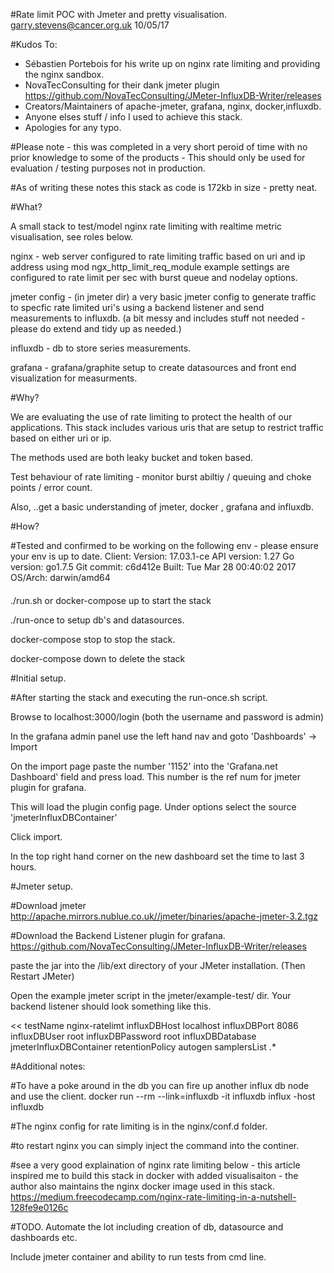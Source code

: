 #Rate limit POC with Jmeter and pretty visualisation.  garry.stevens@cancer.org.uk   10/05/17

#Kudos To:
- Sébastien Portebois for his write up on nginx rate limiting and providing the nginx sandbox.
- NovaTecConsulting for their dank jmeter plugin https://github.com/NovaTecConsulting/JMeter-InfluxDB-Writer/releases
- Creators/Maintainers of apache-jmeter, grafana, nginx, docker,influxdb. 
- Anyone elses stuff / info I used to achieve this stack.
- Apologies for any typo.

#Please note - this was completed in a very short peroid of time with no prior knowledge to some of the products - This should only be used for evaluation / testing purposes not in production.

#As of writing these notes this stack as code is 172kb in size - pretty neat.


#What?

A small stack to test/model nginx rate limiting with realtime metric visualisation, see roles below. 

nginx - web server configured to rate limiting traffic based on uri and ip address using mod ngx_http_limit_req_module example settings are configured to rate limit per sec with burst queue and nodelay options.  

jmeter config - (in jmeter dir) a very basic jmeter config to generate traffic to specfic rate limited uri's using a backend listener and send measurements to influxdb. (a bit messy and includes stuff not needed - please do extend and tidy up as needed.)

influxdb - db to store series measurements.

grafana - grafana/graphite setup to create datasources and front end visualization for measurments. 


#Why?

We are evaluating the use of rate limiting to protect the health of our applications.  This stack includes various uris that are setup to restrict traffic based on either uri or ip.

The methods used are both leaky bucket and token based.


Test behaviour of rate limiting - monitor burst abiltiy / queuing and choke points / error count.

Also, ..get a basic understanding of jmeter, docker , grafana and influxdb.


#How?

#Tested and confirmed to be working on the following env - please ensure your env is up to date.
Client:
Version:      17.03.1-ce
API version:  1.27
Go version:   go1.7.5
Git commit:   c6d412e
Built:        Tue Mar 28 00:40:02 2017
OS/Arch:      darwin/amd64
####

./run.sh or docker-compose up to start the stack

./run-once to setup db's and datasources.

docker-compose stop to stop the stack.

docker-compose down to delete the stack

#Initial setup.

#After starting the stack and executing the run-once.sh script.


Browse to localhost:3000/login   (both the username and password is admin)

In the grafana admin panel use the left hand nav and goto 'Dashboards' -> Import

On the import page paste the number '1152' into the 'Grafana.net Dashboard' field and press load.  This number is the ref num for jmeter plugin for grafana. 

This will load the plugin config page.  Under options select the source 'jmeterInfluxDBContainer'

Click import.

In the top right hand corner on the new dashboard set the time to last 3 hours.


#Jmeter setup.

#Download jmeter 
http://apache.mirrors.nublue.co.uk//jmeter/binaries/apache-jmeter-3.2.tgz

#Download the Backend Listener plugin for grafana.
https://github.com/NovaTecConsulting/JMeter-InfluxDB-Writer/releases

paste the jar into the /lib/ext directory of your JMeter installation. (Then Restart JMeter)

Open the example jmeter script in the jmeter/example-test/ dir.  Your backend listener should look something like this.

<<
testName        nginx-ratelimt
influxDBHost    localhost
influxDBPort    8086
influxDBUser    root
influxDBPassword        root
influxDBDatabase        jmeterInfluxDBContainer
retentionPolicy autogen
samplersList    .*
>>


#Additional notes:

#To have a poke around in the db you can fire up another influx db node and use the client.
docker run --rm --link=influxdb -it influxdb influx -host influxdb

#The nginx config for rate limiting is in the nginx/conf.d folder. 

#to restart nginx you can simply inject the command into the continer.

#see a very good explaination of nginx rate limiting below - this article inspired me to build this stack in docker with added visualisaiton - the author also maintains the nginx docker image used in this stack.
https://medium.freecodecamp.com/nginx-rate-limiting-in-a-nutshell-128fe9e0126c



#TODO. 
Automate the lot including creation of db, datasource and dashboards etc.

Include jmeter container and ability to run tests from cmd line.


